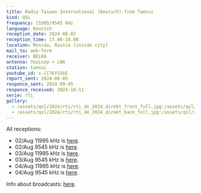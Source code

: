 ```yaml
---
title: Radio Taiwan International (Deutsch) from Tamsui
kind: QSL
frequency: 11995/9545 kHz
language: Deutsch
reception_date: 2024-08-02
reception_time: 17.00-18.00
location: Moscow, Russia (inside city)
mail_to: web-form
receiver: BELKA
antenna: YouLoop + LNA
station: tamsui
youtube_id: x-CC7KY5XkE
report_sent: 2024-08-05
responce_sent: 2024-09-05
responce_received: 2024-10-11
serie: rti
gallery:
  - /assets/qsl/2024/rti/rti_de_2024_direkt_front_full.jpg:/assets/qsl/2024/rti/rti_de_2024_direkt_front_small.jpg
  - /assets/qsl/2024/rti/rti_de_2024_direkt_back_full.jpg:/assets/qsl/2024/rti/rti_de_2024_direkt_back_small.jpg
---
```


All receptions:

- 02/Aug 11995 kHz is <a href="https://youtu.be/x-CC7KY5XkE">here</a>.
- 02/Aug 9545 kHz is <a href="https://youtu.be/O6XB-5JPcTo">here</a>.
- 03/Aug 11995 kHz is <a href="https://youtu.be/n_PTBbbMWr0">here</a>.
- 03/Aug 9545 kHz is <a href="https://youtu.be/cY116WpON-M">here</a>.
- 04/Aug 11995 kHz is <a href="https://youtu.be/8IPw1mIupro">here</a>.
- 04/Aug 9545 kHz is <a href="https://youtu.be/p0ByWd93Fxg">here</a>.

Info about broadcasts: <a href="https://de.rti.org.tw/radio/programMessageView/programId/2001/id/108865">here</a>.
